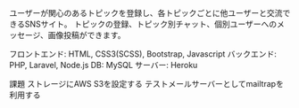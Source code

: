 ユーザーが関心のあるトピックを登録し、各トピックごとに他ユーザーと交流できるSNSサイト。
トピックの登録、トピック別チャット、個別ユーザーへのメッセージ、画像投稿ができます。

フロントエンド: HTML, CSS3(SCSS), Bootstrap, Javascript
バックエンド: PHP, Laravel, Node.js
DB: MySQL
サーバー: Heroku

課題
ストレージにAWS S3を設定する
テストメールサーバーとしてmailtrapを利用する
